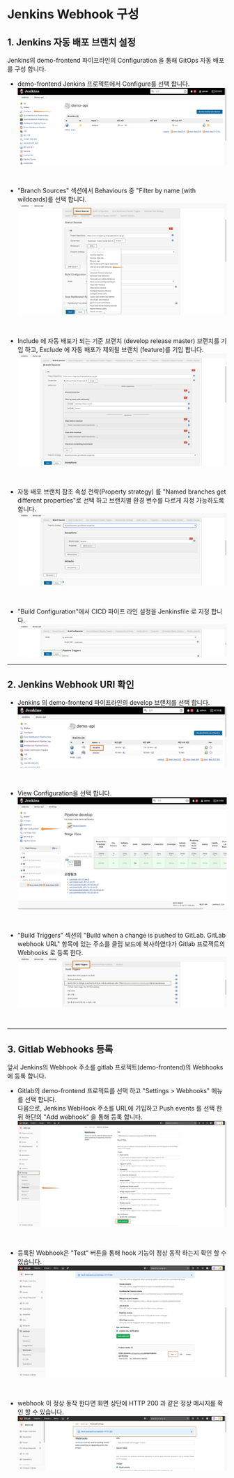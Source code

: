 # Jenkins Webhook 구성

## 1. Jenkins 자동 배포 브랜치 설정
Jenkins의 demo-frontend 파이프라인의 Configuration 을 통해 GitOps 자동 배포를 구성 합니다. 


-  demo-frontend Jenkins 프로젝트에서 Configure를 선택 합니다. 
![jenkins-project](../img/jenkins-cicd-10.png)

<br/>


-  "Branch Sources" 섹션에서 Behaviours 중 "Filter by name (with wildcards)를 선택 합니다.
![jenkins-project](../img/jenkins-cicd-11.png)

<br/>

- Include 에 자동 배포가 되는 기준 브랜치 (develop release master) 브랜치를 기입 하고, 
Exclude 에 자동 배포가 제외될 브랜치 (feature)를 기입 합니다.  
![jenkins-project](../img/jenkins-cicd-12.png)

<br/>


- 자동 배포 브랜치 참조 속성 전략(Property strategy) 를 "Named branches get different properties"로 선택 하고 브랜치별 환경 변수를 다르게 지정 가능하도록 합니다.  
![jenkins-project](../img/jenkins-cicd-13.png)

<br/>

- "Build Configuration"에서 CICD 파이프 라인 설정을 Jenkinsfile 로 지정 합니다.  
![jenkins-project](../img/jenkins-cicd-14.png)

---

## 2. Jenkins Webhook URI 확인

- Jenkins 의 demo-frontend 파이프라인의 develop 브랜치를 선택 합니다.   
![jenkins-project](../img/jenkins-cicd-20.png)

<br/>

- View Configuration을 선택 합니다.   
![jenkins-project](../img/jenkins-cicd-21.png)


<br/>

- "Build Triggers" 섹션의 "Build when a change is pushed to GitLab. GitLab webhook URL" 항목에 있는 주소를 클립 보드에 복사하였다가 Gitlab 프로젝트의 Webhooks 로 등록 한다.
![jenkins-project](../img/jenkins-cicd-22.png)

<br/>

---

## 3. Gitlab Webhooks 등록
앞서 Jenkins의 Webhook 주소를 gitlab 프로젝트(demo-frontend)의 Webhooks에 등록 합니다.

- Gitlab의 demo-frontend 프로젝트를 선택 하고 "Settings > Webhooks" 메뉴를 선택 합니다.  
다음으로, Jenkins WebHook 주소를 URL에 기입하고 Push events 를 선택 한 뒤 하단의 "Add webhook" 을 통해 등록 합니다.
![gitlab-project](../img/gitlab-cicd-30.png)


<br/>

- 등록된 Webhook은 "Test" 버튼을 통해 hook 기능이 정상 동작 하는지 확인 할 수 있습니다. 
![gitlab-project](../img/gitlab-cicd-31.png)

<br/>

- webhook 이 정상 동작 한다면 화면 상단에 HTTP 200 과 같은 정상 메시지를 확인 할 수 있습니다.
![gitlab-project](../img/gitlab-cicd-32.png)




